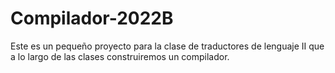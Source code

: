 # Compilador-2022B
Este es un pequeño proyecto para la clase de traductores de lenguaje II que a lo largo de las clases construiremos un compilador.

